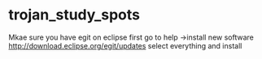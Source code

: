 # trojan_study_spots
Mkae sure you have egit on eclipse
first go to help ->install new software
http://download.eclipse.org/egit/updates
select everything and install
